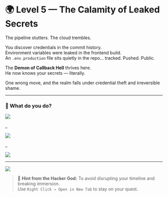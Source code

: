 # 🌍 Level 5 — The Calamity of Leaked Secrets

The pipeline stutters. The cloud trembles.

You discover credentials in the commit history.  
Environment variables were leaked in the frontend build.  
An `.env.production` file sits quietly in the repo… tracked. Pushed. Public.

The **Demon of Callback Hell** thrives here.  
He now knows your secrets — literally.

One wrong move, and the realm falls under credential theft and irreversible shame.

---

### 💭 What do you do?

<a href="../../boss/boss-cutscene.md">
  <img src="https://img.shields.io/badge/Revoke%20tokens%2C%20rotate%20secrets%2C%20audit%20CI%2FCD%20and%20enable%20vault%20management-red?style=for-the-badge"/>
</a>

_

<a href="./level-5-error-1.md">
  <img src="https://img.shields.io/badge/Delete%20the%20.env%20file%20from%20main%20and%20hope%20no%20one%20saw%20it-red?style=for-the-badge"/>
</a>

_

<a href="./level-5-error-2.md">
  <img src="https://img.shields.io/badge/Ignore%20the%20issue%2C%20enable%20Cloudflare%20and%20call%20it%20%22zero%20trust%22-red?style=for-the-badge"/>
</a>

---

<a href="../../glossary.md">
  <img src="https://img.shields.io/badge/Consult%20the%20DevLore%20Glossary-5dade2?style=for-the-badge"/>
</a>

> 🧙 **Hint from the Hacker God:** To avoid disrupting your timeline and breaking immersion.  
> Use `Right Click → Open in New Tab` to stay on your quest.
